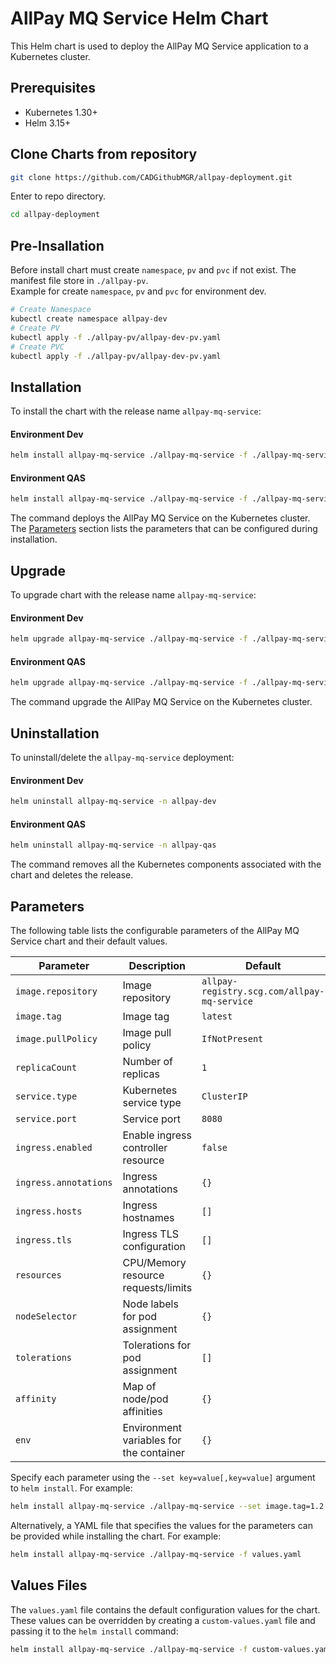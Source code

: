# AllPay MQ Service Helm Chart

This Helm chart is used to deploy the AllPay MQ Service application to a Kubernetes cluster.

## Prerequisites

- Kubernetes 1.30+
- Helm 3.15+

## Clone Charts from repository

```bash
git clone https://github.com/CADGithubMGR/allpay-deployment.git
```
Enter to repo directory.
```bash
cd allpay-deployment
```
## Pre-Insallation
Before install chart must create `namespace`, `pv` and `pvc` if not exist. The manifest file store in `./allpay-pv`.
<br/>Example for create `namespace`, `pv` and `pvc` for environment dev.
```bash
# Create Namespace
kubectl create namespace allpay-dev
# Create PV
kubectl apply -f ./allpay-pv/allpay-dev-pv.yaml
# Create PVC
kubectl apply -f ./allpay-pv/allpay-dev-pv.yaml
```

## Installation

To install the chart with the release name `allpay-mq-service`:

#### Environment Dev

```bash
helm install allpay-mq-service ./allpay-mq-service -f ./allpay-mq-service/values.dev.yaml -n allpay-dev
```
#### Environment QAS

```bash
helm install allpay-mq-service ./allpay-mq-service -f ./allpay-mq-service/values.qas.yaml -n allpay-qas
```

The command deploys the AllPay MQ Service on the Kubernetes cluster. The [Parameters](#parameters) section lists the parameters that can be configured during installation.

## Upgrade

To upgrade chart with the release name `allpay-mq-service`:

#### Environment Dev

```bash
helm upgrade allpay-mq-service ./allpay-mq-service -f ./allpay-mq-service/values.dev.yaml -n allpay-dev
```
#### Environment QAS

```bash
helm upgrade allpay-mq-service ./allpay-mq-service -f ./allpay-mq-service/values.dev.yaml -n allpay-qas
```

The command upgrade the AllPay MQ Service on the Kubernetes cluster.

## Uninstallation

To uninstall/delete the `allpay-mq-service` deployment:

#### Environment Dev

```bash
helm uninstall allpay-mq-service -n allpay-dev
```
#### Environment QAS

```bash
helm uninstall allpay-mq-service -n allpay-qas
```

The command removes all the Kubernetes components associated with the chart and deletes the release.

## Parameters

The following table lists the configurable parameters of the AllPay MQ Service chart and their default values.

| Parameter                        | Description                                                  | Default                   |
|----------------------------------|--------------------------------------------------------------|---------------------------|
| `image.repository`               | Image repository                                             | `allpay-registry.scg.com/allpay-mq-service` |
| `image.tag`                      | Image tag                                                    | `latest`                  |
| `image.pullPolicy`               | Image pull policy                                            | `IfNotPresent`            |
| `replicaCount`                   | Number of replicas                                           | `1`                       |
| `service.type`                   | Kubernetes service type                                      | `ClusterIP`               |
| `service.port`                   | Service port                                                 | `8080`                    |
| `ingress.enabled`                | Enable ingress controller resource                           | `false`                   |
| `ingress.annotations`            | Ingress annotations                                          | `{}`                      |
| `ingress.hosts`                  | Ingress hostnames                                            | `[]`                      |
| `ingress.tls`                    | Ingress TLS configuration                                    | `[]`                      |
| `resources`                      | CPU/Memory resource requests/limits                          | `{}`                      |
| `nodeSelector`                   | Node labels for pod assignment                               | `{}`                      |
| `tolerations`                    | Tolerations for pod assignment                               | `[]`                      |
| `affinity`                       | Map of node/pod affinities                                   | `{}`                      |
| `env`                            | Environment variables for the container                      | `{}`                      |

Specify each parameter using the `--set key=value[,key=value]` argument to `helm install`. For example:

```bash
helm install allpay-mq-service ./allpay-mq-service --set image.tag=1.2.3,replicaCount=2
```

Alternatively, a YAML file that specifies the values for the parameters can be provided while installing the chart. For example:

```bash
helm install allpay-mq-service ./allpay-mq-service -f values.yaml
```

## Values Files

The `values.yaml` file contains the default configuration values for the chart. These values can be overridden by creating a `custom-values.yaml` file and passing it to the `helm install` command:

```bash
helm install allpay-mq-service ./allpay-mq-service -f custom-values.yaml
```
